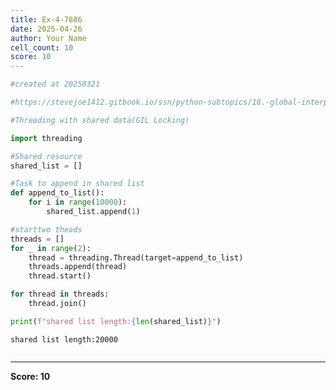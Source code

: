 ```yaml
---
title: Ex-4-7886
date: 2025-04-26
author: Your Name
cell_count: 10
score: 10
---
```


```python
#created at 20250321
```


```python
#https://stevejoe1412.gitbook.io/ssn/python-subtopics/18.-global-interpreter-lock-gil
```


```python
#Threading with shared data(GIL Locking)
```


```python
import threading
```


```python
#Shared resource
shared_list = []
```


```python
#Task to append in shared list
def append_to_list():
    for i in range(10000):
        shared_list.append(1)
```


```python
#starttwo theads
threads = []
for _ in range(2):
    thread = threading.Thread(target=append_to_list)
    threads.append(thread)
    thread.start()
```


```python
for thread in threads:
    thread.join()
```


```python
print(f"shared list length:{len(shared_list)}")
```

    shared list length:20000



```python

```


---
**Score: 10**